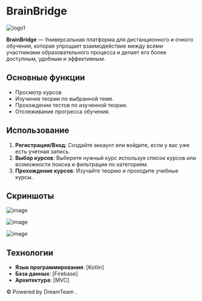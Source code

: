 # BrainBridge

![logo1](https://github.com/user-attachments/assets/80798bc6-5498-48b4-a527-cd1fa49ac47c)

**BrainBridge** — Универсальная платформа для дистанционного и очного обучения, которая упрощает взаимодействие между всеми участниками образовательного процесса и делает его более доступным, удобным и эффективным.

## Основные функции

- Просмотр курсов
- Изучение теории по выбранной теме.
- Прохождение тестов по изученной теории.
- Отслеживание прогресса обучения.

## Использование

1. **Регистрация/Вход**: Создайте аккаунт или войдите, если у вас уже есть учетная запись.
2. **Выбор курсов**: Выберете нужный курс используя список курсов или возможности поиска и фильтрации по категориям.
3. **Прохождение курсов**: Изучайте теорию и проходите учебные курсы.

## Скриншоты

![image](https://github.com/user-attachments/assets/335f2ba5-a63f-4d1f-b886-3acc8e89aaf8)

![image](https://github.com/user-attachments/assets/7a926f44-e798-42ba-b4c6-f0c1d1bfd771)

![image](https://github.com/user-attachments/assets/85391a9c-d9a8-4304-b07c-70de9d1c39df)

## Технологии

- **Язык программирования**: [Kotlin]
- **База данных**: [Firebase]
- **Архитектура**: [MVC]

© Powered by DreamTeam .
